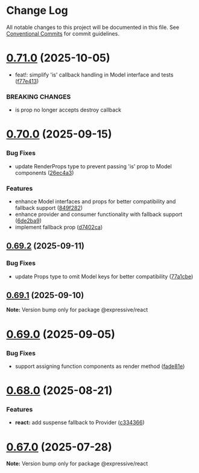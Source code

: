 # Change Log

All notable changes to this project will be documented in this file.
See [Conventional Commits](https://conventionalcommits.org) for commit guidelines.

# [0.71.0](https://github.com/gabeklein/expressive-mvc/compare/v0.70.0...v0.71.0) (2025-10-05)


* feat!: simplify 'is' callback handling in Model interface and tests ([f77e413](https://github.com/gabeklein/expressive-mvc/commit/f77e413d5a049037b77a3cd1aedf29e2f835d1c3))


### BREAKING CHANGES

* is prop no longer accepts destroy callback





# [0.70.0](https://github.com/gabeklein/expressive-mvc/compare/v0.69.2...v0.70.0) (2025-09-15)


### Bug Fixes

* update RenderProps type to prevent passing 'is' prop to Model components ([26ec4a3](https://github.com/gabeklein/expressive-mvc/commit/26ec4a3c190fde350f409537ee9869ab54df6869))


### Features

* enhance Model interfaces and props for better compatibility and fallback support ([849f282](https://github.com/gabeklein/expressive-mvc/commit/849f28273291605e2c49950c8e6cc3e5b5638050))
* enhance provider and consumer functionality with fallback support ([6de2ba9](https://github.com/gabeklein/expressive-mvc/commit/6de2ba940de5769bcd745f88cef0103d9a629393))
* implement fallback prop ([d7402ca](https://github.com/gabeklein/expressive-mvc/commit/d7402ca4aa789c257f3c66ff94247cff8e6fbd89))





## [0.69.2](https://github.com/gabeklein/expressive-mvc/compare/v0.69.1...v0.69.2) (2025-09-11)


### Bug Fixes

* update Props type to omit Model keys for better compatibility ([77a1cbe](https://github.com/gabeklein/expressive-mvc/commit/77a1cbef3faddeebab5f57e034ad798556a8325f))





## [0.69.1](https://github.com/gabeklein/expressive-mvc/compare/v0.69.0...v0.69.1) (2025-09-10)

**Note:** Version bump only for package @expressive/react





# [0.69.0](https://github.com/gabeklein/expressive-mvc/compare/v0.68.0...v0.69.0) (2025-09-05)


### Bug Fixes

* support assigning function components as render method ([fade81e](https://github.com/gabeklein/expressive-mvc/commit/fade81eba5a049cc1aa30366823516142bc449dc))





# [0.68.0](https://github.com/gabeklein/expressive-mvc/compare/v0.67.0...v0.68.0) (2025-08-21)


### Features

* **react:** add suspense fallback to Provider ([c334366](https://github.com/gabeklein/expressive-mvc/commit/c33436628c0bcdcec1c4b161feca225c8c248dd0))





# [0.67.0](https://github.com/gabeklein/expressive-mvc/compare/v0.66.2...v0.67.0) (2025-07-28)

**Note:** Version bump only for package @expressive/react
